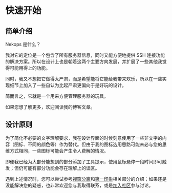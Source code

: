 # 快速开始

## 简单介绍

Nekops 是什么？

我对它的定位是一个包含了所有服务器信息，同时又能方便地提供 SSH 连接功能的解决方案。所以在设计上也是朝着这两个主要方向发展，并扩展了一些其他我觉得可能用得上的功能。

同时，我又不想把它做得太严肃，而是希望能将它能给我带来欢乐，所以在一些实现细节上加入了一些自认为比起严肃更偏向于是好玩的设计。

简而言之，它就是一个用来方便管理服务器的玩具。

如果您想了解更多，欢迎阅读我的博客文章。<!-- TODO 还没写呢，写好了在这里更新一下链接 -->

## 设计原则

为了简化不必要的文字理解要求，我在设计界面的时候刻意使用了一些非文字的内容（图标、不同的颜色等）作为替代。但由于我的图标选用思路可能未必与您的思维方式相同，一些图标可能会产生令人费解的情况。

即便我已经为大部分能想到的部分添加了工具提示，使用鼠标悬停一段时间即可触发；但仍可能有部分功能会存在理解上的误区。

遇到上述情况时，您可以尝试参考[视窗分离]和[第一印象]相关部分的介绍；如果还是没能解决您的疑惑，也非常欢迎您与我取得联系，或是[加入社区]参与讨论。

[视窗分离]: /window/
[第一印象]: /quickstart/first-impression/
[加入社区]: /quickstart/join-the-community
